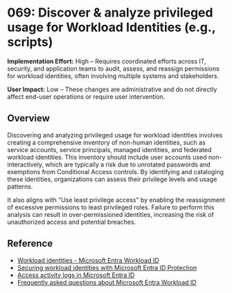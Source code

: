 # 069: Discover & analyze privileged usage for Workload Identities (e.g., scripts)

**Implementation Effort:** High – Requires coordinated efforts across IT, security, and application teams to audit, assess, and reassign permissions for workload identities, often involving multiple systems and stakeholders.

**User Impact:** Low – These changes are administrative and do not directly affect end-user operations or require user intervention.

## Overview

Discovering and analyzing privileged usage for workload identities involves creating a comprehensive inventory of non-human identities, such as service accounts, service principals, managed identities, and federated workload identities. This inventory should include user accounts used non-interactively, which are typically a risk due to unrotated passwords and exemptions from Conditional Access controls. By identifying and cataloging these identities, organizations can assess their privilege levels and usage patterns. 

 It also aligns with "Use least privilege access" by enabling the reassignment of excessive permissions to least privileged roles. Failure to perform this analysis can result in over-permissioned identities, increasing the risk of unauthorized access and potential breaches.

## Reference

* [Workload identities - Microsoft Entra Workload ID](https://learn.microsoft.com/en-us/entra/workload-id/workload-identities-overview)
* [Securing workload identities with Microsoft Entra ID Protection](https://learn.microsoft.com/en-us/entra/id-protection/concept-workload-identity-risk)
* [Access activity logs in Microsoft Entra ID](https://learn.microsoft.com/en-us/entra/identity/monitoring-health/howto-access-activity-logs)
* [Frequently asked questions about Microsoft Entra Workload ID](https://learn.microsoft.com/en-us/entra/workload-id/workload-identities-faqs)
